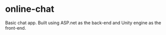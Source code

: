 # online-chat
Basic chat app.
Built using ASP.net as the back-end and Unity engine as the front-end.
